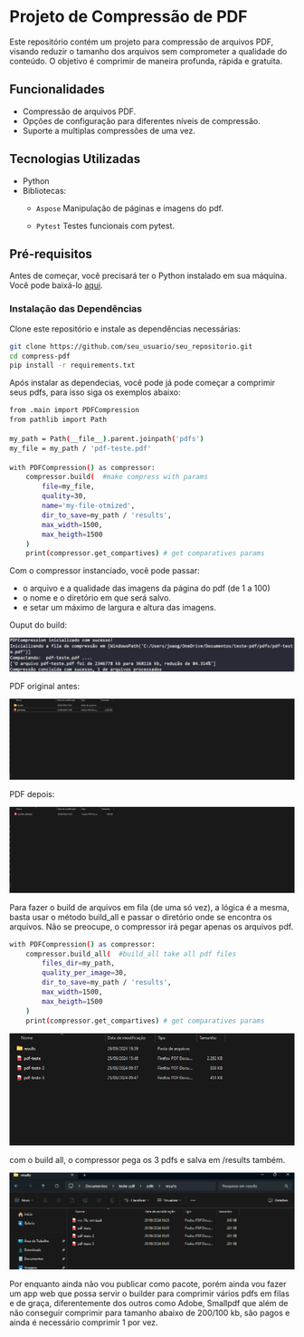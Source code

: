 # Projeto de Compressão de PDF

Este repositório contém um projeto para compressão de arquivos PDF, visando reduzir o tamanho dos arquivos sem comprometer a qualidade do conteúdo. O objetivo é comprimir de maneira profunda, rápida e gratuita.

## Funcionalidades

- Compressão de arquivos PDF.
- Opções de configuração para diferentes níveis de compressão.
- Suporte a multiplas compressões de uma vez.

## Tecnologias Utilizadas

- Python
- Bibliotecas:
  - `Aspose` Manipulação de páginas e imagens do pdf.

   - `Pytest` Testes funcionais com pytest.

## Pré-requisitos

Antes de começar, você precisará ter o Python instalado em sua máquina. Você pode baixá-lo [aqui](https://www.python.org/downloads/).

### Instalação das Dependências

Clone este repositório e instale as dependências necessárias:

```bash
git clone https://github.com/seu_usuario/seu_repositorio.git
cd compress-pdf
pip install -r requirements.txt

```
Após instalar as dependecias, você pode já pode começar a comprimir seus pdfs, para isso siga os exemplos abaixo:


```bash
from .main import PDFCompression
from pathlib import Path

my_path = Path(__file__).parent.joinpath('pdfs')
my_file = my_path / 'pdf-teste.pdf'

with PDFCompression() as compressor:
    compressor.build(  #make compress with params
        file=my_file,
        quality=30,
        name='my-file-otmized',
        dir_to_save=my_path / 'results',
        max_width=1500, 
        max_heigth=1500
    )
    print(compressor.get_compartives) # get comparatives params

```
Com o compressor instanciado, você pode passar:
 - o arquivo e a qualidade das imagens da página do pdf (de 1 a 100)
 - o nome e o diretório em que será salvo.
 - e setar um máximo  de largura e altura das imagens.

Ouput do build:

![Output do build](imagens/ouput-1.png)

PDF original antes:  

![resultado do build](imagens/result-1.png)

PDF depois: 

![resultado completo](imagens/result-2.png)


Para fazer o build de arquivos em fila (de uma só vez), a lógica é a mesma, basta usar o método build_all e passar o diretório onde se encontra os arquivos. Não se preocupe, o compressor irá pegar apenas os arquivos pdf.


```bash
with PDFCompression() as compressor:
    compressor.build_all(  #build_all take all pdf files
        files_dir=my_path,
        quality_per_image=30,
        dir_to_save=my_path / 'results',
        max_width=1500, 
        max_heigth=1500
    )
    print(compressor.get_compartives) # get comparatives params
```
![pdfs originais](imagens/result-3.png)

com o build all, o compressor pega os 3 pdfs e salva em /results também.

![pdfs originais](imagens/result-4.png)

Por enquanto ainda não vou publicar como pacote, porém ainda vou fazer um app web que possa servir o builder para comprimir vários pdfs em filas e de graça, diferentemente dos outros como Adobe, Smallpdf que além de não conseguir comprimir para tamanho abaixo de 200/100 kb, são pagos e ainda é necessário comprimir 1 por vez.

